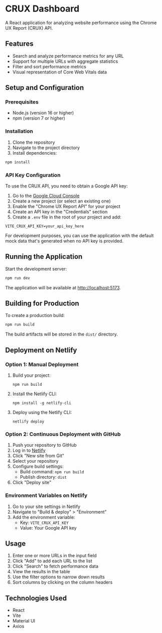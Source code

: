 # CRUX Dashboard

A React application for analyzing website performance using the Chrome UX Report (CRUX) API.

## Features

- Search and analyze performance metrics for any URL
- Support for multiple URLs with aggregate statistics
- Filter and sort performance metrics
- Visual representation of Core Web Vitals data

## Setup and Configuration

### Prerequisites

- Node.js (version 16 or higher)
- npm (version 7 or higher)

### Installation

1. Clone the repository
2. Navigate to the project directory
3. Install dependencies:

```bash
npm install
```

### API Key Configuration

To use the CRUX API, you need to obtain a Google API key:

1. Go to the [Google Cloud Console](https://console.cloud.google.com/)
2. Create a new project (or select an existing one)
3. Enable the "Chrome UX Report API" for your project
4. Create an API key in the "Credentials" section
5. Create a `.env` file in the root of your project and add:

```
VITE_CRUX_API_KEY=your_api_key_here
```

For development purposes, you can use the application with the default mock data that's generated when no API key is provided.

## Running the Application

Start the development server:

```bash
npm run dev
```

The application will be available at [http://localhost:5173](http://localhost:5173).

## Building for Production

To create a production build:

```bash
npm run build
```

The build artifacts will be stored in the `dist/` directory.

## Deployment on Netlify

### Option 1: Manual Deployment

1. Build your project:
   ```
   npm run build
   ```

2. Install the Netlify CLI:
   ```
   npm install -g netlify-cli
   ```

3. Deploy using the Netlify CLI:
   ```
   netlify deploy
   ```

### Option 2: Continuous Deployment with GitHub

1. Push your repository to GitHub
2. Log in to [Netlify](https://app.netlify.com/)
3. Click "New site from Git"
4. Select your repository
5. Configure build settings:
   - Build command: `npm run build`
   - Publish directory: `dist`
6. Click "Deploy site"

### Environment Variables on Netlify

1. Go to your site settings in Netlify
2. Navigate to "Build & deploy" > "Environment"
3. Add the environment variable:
   - Key: `VITE_CRUX_API_KEY`
   - Value: Your Google API key

## Usage

1. Enter one or more URLs in the input field
2. Click "Add" to add each URL to the list
3. Click "Search" to fetch performance data
4. View the results in the table
5. Use the filter options to narrow down results
6. Sort columns by clicking on the column headers

## Technologies Used

- React
- Vite
- Material UI
- Axios
